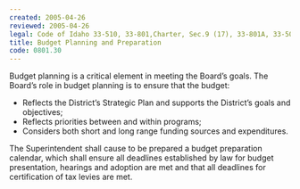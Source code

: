 ```yaml
---
created: 2005-04-26
reviewed: 2005-04-26
legal: Code of Idaho 33-510, 33-801,Charter, Sec.9 (17), 33-801A, 33-506(1)
title: Budget Planning and Preparation
code: 0801.30
---
```



Budget planning is a critical element in meeting the Board’s goals. The Board’s role in budget planning is to ensure that the budget:

- Reflects the District’s Strategic Plan and supports the District’s goals and objectives;
- Reflects priorities between and within programs;
- Considers both short and long range funding sources and expenditures.

The Superintendent shall cause to be prepared a budget preparation calendar, which shall ensure all deadlines established by law for budget presentation, hearings and adoption are met and that all deadlines for certification of tax levies are met.
